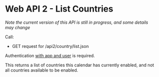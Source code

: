 # Web API 2 - List Countries

_Note the current version of this API is still in progress, and some details may change_

Call:
  *  GET request for /api2/country/list.json

Authentication [with app and user](/en/developers/core/webapi2.callauthentication.md) is required.

This returns a list of countries this calendar has currently enabled, 
and not all countries available to be enabled.



